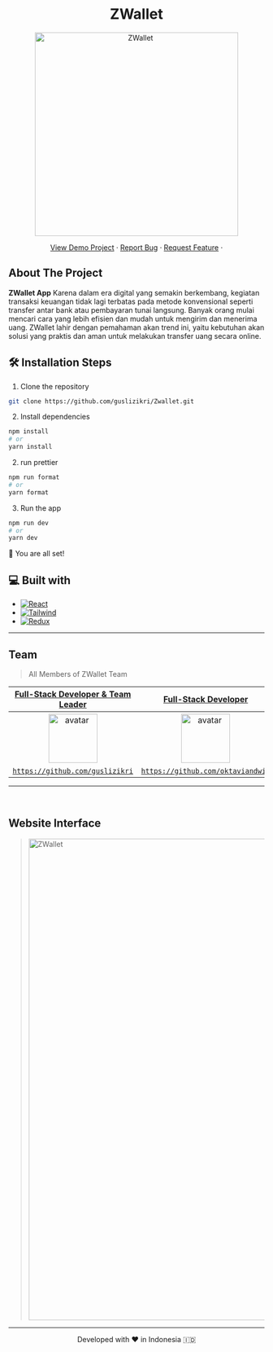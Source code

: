 <h1 align="center">
  ZWallet
</h1>

<p align="center"><img src="./src/assets/img/ZWallet-app.png" width="400px" alt="ZWallet" /></p>

<p align="center">
    <a href="https://www.fazztrack.com/" target="blank">View Demo Project</a>
    ·
    <a href="https://github.com/guslizikri/Zwallet/issues" target="blank">Report Bug</a>
    ·
    <a href="https://github.com/guslizikri/Zwallet/pulls">Request Feature</a>
    ·
</p>

## About The Project

 <p>
 <strong>ZWallet App</strong> Karena dalam era digital yang semakin berkembang, kegiatan transaksi keuangan tidak lagi terbatas pada metode konvensional seperti transfer antar bank atau pembayaran tunai langsung. 
 Banyak orang mulai mencari cara yang lebih efisien dan mudah untuk mengirim dan menerima uang.
 ZWallet lahir dengan pemahaman akan trend ini, yaitu kebutuhan akan solusi yang praktis dan aman untuk melakukan transfer uang secara online. 
 
 </p>

## 🛠️ Installation Steps

1. Clone the repository

```bash
git clone https://github.com/guslizikri/Zwallet.git
```

2. Install dependencies

```bash
npm install
# or
yarn install
```

2. run prettier

```bash
npm run format
# or
yarn format
```

3. Run the app

```bash
npm run dev
# or
yarn dev
```

🌟 You are all set!

## 💻 Built with

- [![React][React.js]][React-url]
- [![Tailwind][Tailwind-CSS]][Tailwind-url]
- [![Redux][Redux]][Redux-url]

<hr>

## Team

> All Members of ZWallet Team

|                                 <a href="#" target="_blank">**Full-Stack Developer & Team Leader**</a>                                 |                                         <a href="#" target="_blank">**Full-Stack Developer**</a>                                         |                                       <a href="#" target="_blank">**Full-Stack Developer**</a>                                        |                                         <a href="#" target="_blank">**Full-Stack Developer**</a>                                          |
| :------------------------------------------------------------------------------------------------------------------------------------: | :--------------------------------------------------------------------------------------------------------------------------------------: | :-----------------------------------------------------------------------------------------------------------------------------------: | :---------------------------------------------------------------------------------------------------------------------------------------: |
| [<img src="https://avatars.githubusercontent.com/u/154682211?v=4" alt="avatar" width="96" height="96">](https://github.com/guslizikri) | [<img src="https://avatars.githubusercontent.com/u/139100874?v=4" alt="avatar" width="96" height="96">](https://github.com/oktaviandwip) | [<img src ="https://avatars.githubusercontent.com/u/67546196?v=4" alt="avatar" width="96" height="96">](https://github.com/Roisfaozi) | [<img src="https://avatars.githubusercontent.com/u/63093816?v=4" alt="avatar" width="96" height="96">)](https://github.com/taufikharahap) |
|                      <a href="https://github.com/guslizikri" target="_blank">`https://github.com/guslizikri`</a>                       |                     <a href="https://github.com/oktaviandwip" target="_blank">`https://github.com/oktaviandwip`</a>                      |                       <a href="https://github.com/Roisfaozi" target="_blank">`https://github.com/Roisfaozi`</a>                       |                     <a href="https://github.com/taufikharahap" target="_blank">`https://github.com/taufikharahap`</a>                     |

---

<br/>

## Website Interface

> <img src="./src/assets/img/ZWallet-app-home.png" width="946px" alt="ZWallet" />

<hr>
<p align="center">
Developed with ❤️ in Indonesia 	🇮🇩
</p>

<!-- MARKDOWN LINKS & IMAGES -->
<!-- https://www.markdownguide.org/basic-syntax/#reference-style-links -->

[React.js]: https://img.shields.io/badge/React-20232A?style=for-the-badge&logo=react&logoColor=61DAFB
[React-url]: https://reactjs.org/
[Tailwind-CSS]: https://img.shields.io/badge/tailwindcss-%2338B2AC.svg?style=for-the-badge&logo=tailwind-css&logoColor=white
[Tailwind-url]: https://tailwindcss.com/
[Redux]: https://img.shields.io/badge/redux-%23593d88.svg?style=for-the-badge&logo=redux&logoColor=white
[Redux-url]: https://redux.js.org/
